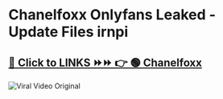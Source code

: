
 # Chanelfoxx Onlyfans Leaked - Update Files irnpi

## <h2><a href="https://clipsfans.com/Chanelfoxx&ref=git">🔗 Click to LINKS ⏩⏩ 👉 🟢 Chanelfoxx </a></h2>

<a href="https://clipsfans.com/Chanelfoxx&ref=git" rel="nofollow" data-target="animated-image.originalLink"><img src="https://i.ibb.co.com/xMMVF88/686577567.gif" alt="Viral Video Original" style="max-width: 100%; display: inline-block;" data-target="animated-image.originalImage"></a>

